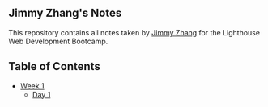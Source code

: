 ## Jimmy Zhang's Notes

This repository contains all notes taken by [Jimmy Zhang](https://github.com/jimmyzhng) for the Lighthouse Web Development Bootcamp.

## Table of Contents
* [Week 1](/Week_1)
  * [Day 1](/Week_1/Day_1)
